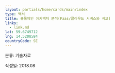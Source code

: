 ```yaml
---
layout: partials/home/cards/main/index
type: 백서
title: 블록체인 아키텍처 분석(Paas/클라우드 서비스와 비교)
links:
  - link.md
lat: 59.6749712
lng: 14.5208584
countryCode: SE
---
```


분류: 기술자료

작성일: 2018.08
